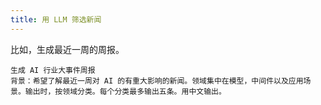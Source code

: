 ```yaml
---
title: 用 LLM 筛选新闻
---
```


比如，生成最近一周的周报。
```
生成 AI 行业大事件周报
背景：希望了解最近一周对 AI 的有重大影响的新闻。领域集中在模型，中间件以及应用场景。输出时，按领域分类。每个分类最多输出五条。用中文输出。
```
